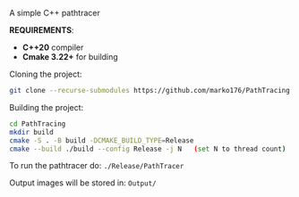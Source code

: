 A simple C++ pathtracer

**REQUIREMENTS**:

- **C++20** compiler
- **Cmake 3.22+** for building


Cloning the project:
```bash
git clone --recurse-submodules https://github.com/marko176/PathTracing.git
```
Building the project:
```bash
cd PathTracing
mkdir build
cmake -S . -B build -DCMAKE_BUILD_TYPE=Release
cmake --build ./build --config Release -j N   (set N to thread count)
```
To run the pathtracer do: `./Release/PathTracer`

Output images will be stored in: `Output/`